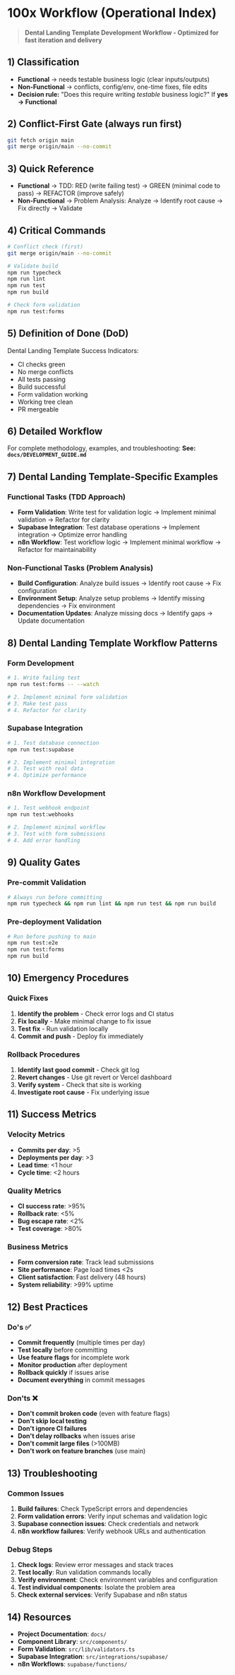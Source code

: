 # 100x Workflow (Operational Index)
> **Dental Landing Template Development Workflow - Optimized for fast iteration and delivery**

## 1) Classification
- **Functional** → needs testable business logic (clear inputs/outputs)
- **Non-Functional** → conflicts, config/env, one-time fixes, file edits
- **Decision rule:** "Does this require writing *testable* business logic?" If **yes → Functional**

## 2) Conflict-First Gate (always run first)
```bash
git fetch origin main
git merge origin/main --no-commit
```

## 3) Quick Reference
- **Functional** → TDD: RED (write failing test) → GREEN (minimal code to pass) → REFACTOR (improve safely)
- **Non-Functional** → Problem Analysis: Analyze → Identify root cause → Fix directly → Validate

## 4) Critical Commands
```bash
# Conflict check (first)
git merge origin/main --no-commit

# Validate build
npm run typecheck
npm run lint
npm run test
npm run build

# Check form validation
npm run test:forms
```

## 5) Definition of Done (DoD)
Dental Landing Template Success Indicators:
- CI checks green
- No merge conflicts
- All tests passing
- Build successful
- Form validation working
- Working tree clean
- PR mergeable

## 6) Detailed Workflow
For complete methodology, examples, and troubleshooting:
**See: `docs/DEVELOPMENT_GUIDE.md`**

## 7) Dental Landing Template-Specific Examples

### Functional Tasks (TDD Approach)
- **Form Validation**: Write test for validation logic → Implement minimal validation → Refactor for clarity
- **Supabase Integration**: Test database operations → Implement integration → Optimize error handling
- **n8n Workflow**: Test workflow logic → Implement minimal workflow → Refactor for maintainability

### Non-Functional Tasks (Problem Analysis)
- **Build Configuration**: Analyze build issues → Identify root cause → Fix configuration
- **Environment Setup**: Analyze setup problems → Identify missing dependencies → Fix environment
- **Documentation Updates**: Analyze missing docs → Identify gaps → Update documentation

## 8) Dental Landing Template Workflow Patterns

### Form Development
```bash
# 1. Write failing test
npm run test:forms -- --watch

# 2. Implement minimal form validation
# 3. Make test pass
# 4. Refactor for clarity
```

### Supabase Integration
```bash
# 1. Test database connection
npm run test:supabase

# 2. Implement minimal integration
# 3. Test with real data
# 4. Optimize performance
```

### n8n Workflow Development
```bash
# 1. Test webhook endpoint
npm run test:webhooks

# 2. Implement minimal workflow
# 3. Test with form submissions
# 4. Add error handling
```

## 9) Quality Gates

### Pre-commit Validation
```bash
# Always run before committing
npm run typecheck && npm run lint && npm run test && npm run build
```

### Pre-deployment Validation
```bash
# Run before pushing to main
npm run test:e2e
npm run test:forms
npm run build
```

## 10) Emergency Procedures

### Quick Fixes
1. **Identify the problem** - Check error logs and CI status
2. **Fix locally** - Make minimal change to fix issue
3. **Test fix** - Run validation locally
4. **Commit and push** - Deploy fix immediately

### Rollback Procedures
1. **Identify last good commit** - Check git log
2. **Revert changes** - Use git revert or Vercel dashboard
3. **Verify system** - Check that site is working
4. **Investigate root cause** - Fix underlying issue

## 11) Success Metrics

### Velocity Metrics
- **Commits per day**: >5
- **Deployments per day**: >3
- **Lead time**: <1 hour
- **Cycle time**: <2 hours

### Quality Metrics
- **CI success rate**: >95%
- **Rollback rate**: <5%
- **Bug escape rate**: <2%
- **Test coverage**: >80%

### Business Metrics
- **Form conversion rate**: Track lead submissions
- **Site performance**: Page load times <2s
- **Client satisfaction**: Fast delivery (48 hours)
- **System reliability**: >99% uptime

## 12) Best Practices

### Do's ✅
- **Commit frequently** (multiple times per day)
- **Test locally** before committing
- **Use feature flags** for incomplete work
- **Monitor production** after deployment
- **Rollback quickly** if issues arise
- **Document everything** in commit messages

### Don'ts ❌
- **Don't commit broken code** (even with feature flags)
- **Don't skip local testing**
- **Don't ignore CI failures**
- **Don't delay rollbacks** when issues arise
- **Don't commit large files** (>100MB)
- **Don't work on feature branches** (use main)

## 13) Troubleshooting

### Common Issues
1. **Build failures**: Check TypeScript errors and dependencies
2. **Form validation errors**: Verify input schemas and validation logic
3. **Supabase connection issues**: Check credentials and network
4. **n8n workflow failures**: Verify webhook URLs and authentication

### Debug Steps
1. **Check logs**: Review error messages and stack traces
2. **Test locally**: Run validation commands locally
3. **Verify environment**: Check environment variables and configuration
4. **Test individual components**: Isolate the problem area
5. **Check external services**: Verify Supabase and n8n status

## 14) Resources

- **Project Documentation**: `docs/`
- **Component Library**: `src/components/`
- **Form Validation**: `src/lib/validators.ts`
- **Supabase Integration**: `src/integrations/supabase/`
- **n8n Workflows**: `supabase/functions/`
